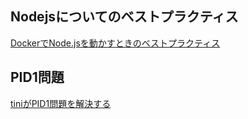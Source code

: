 ## Nodejsについてのベストプラクティス

[DockerでNode.jsを動かすときのベストプラクティス](https://blog.shinonome.io/nodejs-docker/)

## PID1問題

[tiniがPID1問題を解決する](https://qiita.com/ko1nksm/items/e8c2fbf58687e6979448)